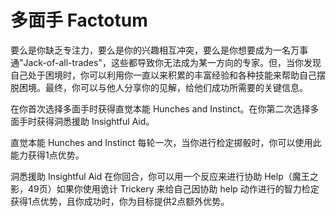 # 多面手 Factotum

要么是你缺乏专注力，要么是你的兴趣相互冲突，要么是你想要成为一名万事通"Jack-of-all-trades"，这些都导致你无法成为某一方向的专家。但，当你发现自己处于困境时，你可以利用你一直以来积累的丰富经验和各种技能来帮助自己摆脱困境。最终，你可以与他人分享你的见解，给他们成功所需要的关键信息。

在你首次选择多面手时获得直觉本能 Hunches and
Instinct。在你第二次选择多面手时获得洞悉援助 Insightful Aid。

直觉本能 Hunches and Instinct
每轮一次，当你进行检定掷骰时，你可以使用此能力获得1点优势。

洞悉援助 Insightful Aid 在你回合，你可以用一个反应来进行协助
Help（魔王之影，49页）如果你使用诡计 Trickery 来给自己因协助 help
动作进行的智力检定获得1点优势，且你成功时，你为目标提供2点额外优势。
